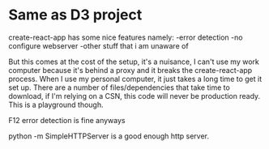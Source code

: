 # Same as D3 project

create-react-app has some nice features namely:
 -error detection
 -no configure webserver
 -other stuff that i am unaware of

But this comes at the cost of the setup, it's a nuisance, I can't use my work computer because it's behind a proxy and it breaks the create-react-app process. When I use my personal computer, it just takes a long time to get it set up. There are a number of files/dependencies that take time to download, if I'm relying on a CSN, this code will never be production ready. This is a playground though.

F12 error detection is fine anyways

python -m SimpleHTTPServer is a good enough http server.


